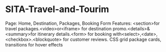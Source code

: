 # SITA-Travel-and-Tourim
Page: Home, Destination, Packages, Booking Form        Features: &lt;section>for travel packages.&lt;video>or&lt;iframe> for destination promo.&lt;details>&amp;&lt;summary>for itinerary details.&lt;form> for booking with&lt;select>,&lt;date>,&lt;checkbox>.&lt;blockquote> for customer reviews. CSS grid package cards, transitions for hover effects
